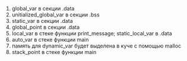 1. global_var в секции .data
2. unitialized_global_var в секции .bss
3. static_var в секции .data
4. global_point в секции .data
5. local_var в стеке функции print_message; static_local_var в .data
6. auto_var в стеке функции main
7. память для dynamic_var будет выделена в куче с помощью malloc
8. stack_point в стеке функции main